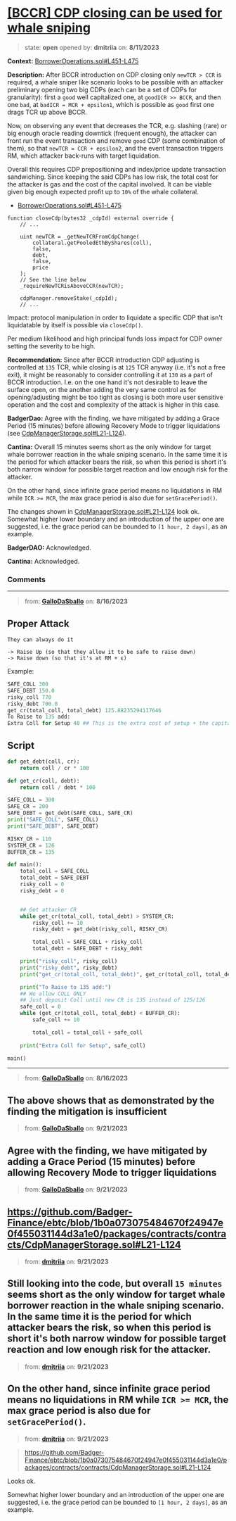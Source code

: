 # [[BCCR] CDP closing can be used for whale sniping](https://github.com/cantinasec/review-badgerdao/issues/23)

> state: **open** opened by: **dmitriia** on: **8/11/2023**

**Context:** [BorrowerOperations.sol#L451-L475](https://github.com/Badger-Finance/ebtc/blob/46f8df604fe7e8b57cb0ac5ec2aca7530e87bfe0/packages/contracts/contracts/BorrowerOperations.sol#L451-L475)

**Description:** After BCCR introduction on CDP closing only `newTCR > CCR` is required, a whale sniper like scenario looks to be possible with an attacker preliminary opening two big CDPs (each can be a set of CDPs for granularity): first a `good` well capitalized one, at `goodICR >> BCCR`, and then one `bad`, at `badICR = MCR + epsilon1`, which is possible as `good` first one drags TCR up above BCCR.

Now, on observing any event that decreases the TCR, e.g. slashing (rare) or big enough oracle reading downtick (frequent enough), the attacker can front run the event transaction and remove `good` CDP (some combination of them), so that `newTCR = CCR + epsilon2`, and the event transaction triggers RM, which attacker back-runs with target liquidation.

Overall this requires CDP prepositioning and index/price update transaction sandwiching. Since keeping the said CDPs has low risk, the total cost for the attacker is gas and the cost of the capital involved. It can be viable given big enough expected profit up to `10%` of the whale collateral.

- [BorrowerOperations.sol#L451-L475](https://github.com/Badger-Finance/ebtc/blob/46f8df604fe7e8b57cb0ac5ec2aca7530e87bfe0/packages/contracts/contracts/BorrowerOperations.sol#L451-L475)

```solidity
function closeCdp(bytes32 _cdpId) external override {
    // ...

    uint newTCR = _getNewTCRFromCdpChange(
        collateral.getPooledEthByShares(coll),
        false,
        debt,
        false,
        price
    );
    // See the line below
    _requireNewTCRisAboveCCR(newTCR);

    cdpManager.removeStake(_cdpId);
    // ...
```

Impact: protocol manipulation in order to liquidate a specific CDP that isn't liquidatable by itself is possible via `closeCdp()`.

Per medium likelihood and high principal funds loss impact for CDP owner setting the severity to be high.

**Recommendation:** Since after BCCR introduction CDP adjusting is controlled at `135` TCR, while closing is at `125` TCR anyway (i.e. it's not a free exit), it might be reasonably to consider controlling it at `130` as a part of BCCR introduction. I.e. on the one hand it's not desirable to leave the surface open, on the another adding the very same control as for opening/adjusting might be too tight as closing is both more user sensitive operation and the cost and complexity of the attack is higher in this case.


**BadgerDao:** Agree with the finding, we have mitigated by adding a Grace Period (15 minutes) before allowing Recovery Mode to trigger liquidations (see [CdpManagerStorage.sol#L21-L124](https://github.com/ebtc-protocol/ebtc/blob/1b0a073075484670f24947e0f455031144d3a1e0/packages/contracts/contracts/CdpManagerStorage.sol#L21-L124)).

**Cantina:** Overall 15 minutes seems short as the only window for target whale borrower reaction in the whale sniping scenario. In the same time it is the period for which attacker bears the risk, so when this period is short it's both narrow window for possible target reaction and low enough risk for the attacker.

On the other hand, since infinite grace period means no liquidations in RM while `ICR >= MCR`, the max grace period is also due for `setGracePeriod()`.

The changes shown in [CdpManagerStorage.sol#L21-L124](https://github.com/ebtc-protocol/ebtc/blob/1b0a073075484670f24947e0f455031144d3a1e0/packages/contracts/contracts/CdpManagerStorage.sol#L21-L124) look ok. Somewhat higher lower boundary and an introduction of the upper one are suggested, i.e. the grace period can be bounded to `[1 hour, 2 days]`, as an example.

**BadgerDAO:** Acknowledged.

**Cantina:** Acknowledged.


### Comments

---
> from: [**GalloDaSballo**](https://github.com/cantinasec/review-badgerdao/issues/23#issuecomment-1680152988) on: **8/16/2023**

## Proper Attack

    They can always do it

    -> Raise Up (so that they allow it to be safe to raise down)
    -> Raise down (so that it's at RM + ε)

Example:
```python
SAFE_COLL 300
SAFE_DEBT 150.0
risky_coll 770
risky_debt 700.0
get_cr(total_coll, total_debt) 125.88235294117646
To Raise to 135 add:
Extra Coll for Setup 40 ## This is the extra cost of setup + the capital for attack which is part of the Liquity Model
```


## Script

```python
def get_debt(coll, cr):
    return coll / cr * 100

def get_cr(coll, debt):
    return coll / debt * 100

SAFE_COLL = 300
SAFE_CR = 200
SAFE_DEBT = get_debt(SAFE_COLL, SAFE_CR)
print("SAFE_COLL", SAFE_COLL)
print("SAFE_DEBT", SAFE_DEBT)

RISKY_CR = 110
SYSTEM_CR = 126
BUFFER_CR = 135

def main():
    total_coll = SAFE_COLL
    total_debt = SAFE_DEBT
    risky_coll = 0
    risky_debt = 0


    ## Get attacker CR
    while get_cr(total_coll, total_debt) > SYSTEM_CR:
        risky_coll += 10
        risky_debt = get_debt(risky_coll, RISKY_CR)

        total_coll = SAFE_COLL + risky_coll
        total_debt = SAFE_DEBT + risky_debt

    print("risky_coll", risky_coll)
    print("risky_debt", risky_debt)
    print("get_cr(total_coll, total_debt)", get_cr(total_coll, total_debt))

    print("To Raise to 135 add:")
    ## We allow COLL ONLY
    ## Just deposit Coll until new CR is 135 instead of 125/126
    safe_coll = 0
    while (get_cr(total_coll, total_debt) < BUFFER_CR):
        safe_coll += 10

        total_coll = total_coll + safe_coll
    
    print("Extra Coll for Setup", safe_coll)

main()
```
---
> from: [**GalloDaSballo**](https://github.com/cantinasec/review-badgerdao/issues/23#issuecomment-1680250785) on: **8/16/2023**

The above shows that as demonstrated by the finding the mitigation is insufficient
---
> from: [**GalloDaSballo**](https://github.com/cantinasec/review-badgerdao/issues/23#issuecomment-1729341653) on: **9/21/2023**

Agree with the finding, we have mitigated by adding a Grace Period (15 minutes) before allowing Recovery Mode to trigger liquidations
---
> from: [**GalloDaSballo**](https://github.com/cantinasec/review-badgerdao/issues/23#issuecomment-1729349568) on: **9/21/2023**

https://github.com/Badger-Finance/ebtc/blob/1b0a073075484670f24947e0f455031144d3a1e0/packages/contracts/contracts/CdpManagerStorage.sol#L21-L124
---
> from: [**dmitriia**](https://github.com/cantinasec/review-badgerdao/issues/23#issuecomment-1729809183) on: **9/21/2023**

Still looking into the code, but overall `15 minutes` seems short as the only window for target whale borrower reaction in the whale sniping scenario. In the same time it is the period for which attacker bears the risk, so when this period is short it's both narrow window for possible target reaction and low enough risk for the attacker. 
---
> from: [**dmitriia**](https://github.com/cantinasec/review-badgerdao/issues/23#issuecomment-1730170238) on: **9/21/2023**

On the other hand, since infinite grace period means no liquidations in RM while `ICR >= MCR`, the max grace period is also due for `setGracePeriod()`.
---
> from: [**dmitriia**](https://github.com/cantinasec/review-badgerdao/issues/23#issuecomment-1730175986) on: **9/21/2023**

> https://github.com/Badger-Finance/ebtc/blob/1b0a073075484670f24947e0f455031144d3a1e0/packages/contracts/contracts/CdpManagerStorage.sol#L21-L124

Looks ok.

Somewhat higher lower boundary and an introduction of the upper one are suggested, i.e. the grace period can be bounded to `[1 hour, 2 days]`, as an example.
